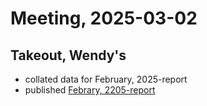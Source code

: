 # Meeting, 2025-03-02

## Takeout, Wendy's

* collated data for February, 2025-report
* published [Febrary, 2205-report](https://github.com/pivoteur/biz/blob/main/reports/2025/02/README.md)
